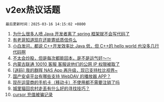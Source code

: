 # v2ex热议话题

`最后更新时间：2025-03-16 14:15:02 +0800`

1. [为什么很多人喷 Java 开发者离了 spring 框架就不会写代码了](https://www.v2ex.com/t/1118702)
1. [有老哥知道现在还能寄纸质信件么](https://www.v2ex.com/t/1118644)
1. [小白发问，都说 C++开发效率比 Java 低，但 C++的 hello world 也没多几行代码啊](https://www.v2ex.com/t/1118729)
1. [不太会炒股，但是每次都能回本，是不是运气好～～](https://www.v2ex.com/t/1118760)
1. [内蒙古联通 10010 客服 客服说他们的公网 IP 权限被取了](https://www.v2ex.com/t/1118669)
1. [[送码] 我的群晖 NAS App 再升级，现已支持杜比视界~](https://www.v2ex.com/t/1118750)
1. [国产安卓平台有哪些支持 WebDAV 的播放器 APP？](https://www.v2ex.com/t/1118712)
1. [现在运营商的手机卡（移动卡）不使用都不需要注销了吗](https://www.v2ex.com/t/1118746)
1. [城里猫回农村走丢有什么好的寻找技巧？](https://www.v2ex.com/t/1118756)
1. [cursor 充值被骗记录](https://www.v2ex.com/t/1118638)

